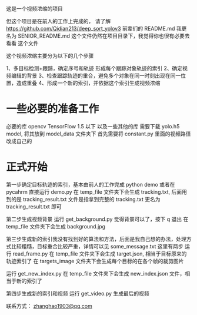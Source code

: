 这是一个视频浓缩的项目

但这个项目是在前人的工作上完成的， 请了解 https://github.com/Qidian213/deep_sort_yolov3
前辈们的 README.md 我更名为 SENIOR_README.md 这个文件仍然在项目目录下，我觉得你也很有必要去看看
这个文件

这个视频浓缩主要分为以下的几个步骤

1、多目标检测+跟踪，确定序号和轨迹
形成每个跟踪对象轨迹的索引
2、确定视频编辑的背景
3、检查跟踪轨迹的重合，避免多个对象在同一时刻出现在同一位置，造成重叠
4、形成一个新的索引，并依据这个索引生成视频浓缩

# 一些必要的准备工作
必要的库
opencv
TensorFlow 1.5 以下
以及一些其他的库
需要下载 yolo.h5 model, 将其放到 model_data 文件夹下
首先需要将 constant.py 里面的视频路径改成自己的


# 正式开始
第一步确定目标轨迹的索引，基本由前人的工作完成 
python demo
或者在 pycahrm 直接运行 demo.py
在 temp_file 文件夹下会生成 tracking.txt, 后面用到的是 tracking_result.txt 文件是指拿到完整的 tracking.txt 更名为 tracking_result.txt 即可

第二步生成视频背景
运行 get_background.py
觉得背景可以了，按下 q 退出
在 temp_file 文件夹下会生成 background.jpg

第三步生成新的索引我没有找到好的算法和方法，后面是我自己想的办法，处理方式比较粗糙，目标重合比较严重，详情可以见 some_message.txt
这里有两步
运行 read_frame.py
在 temp_file 文件夹下会生成 target.json, 相当于目标原来的轨迹索引了
在 targets_image 文件夹下会生成每个目标的在各个帧的裁剪图片

运行 get_new_index.py
在 temp_file 文件夹下会生成 new_index.json 文件，相当于新的索引了

第四步生成新的索引和视频
运行 get_video.py 生成最后的视频

联系方式：
zhanghao1903@qq.com


